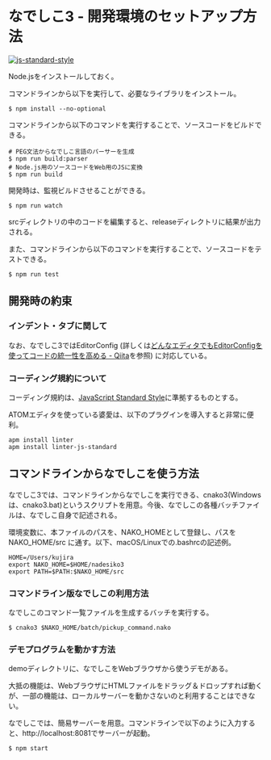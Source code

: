 # なでしこ3 - 開発環境のセットアップ方法

[![js-standard-style](https://cdn.rawgit.com/feross/standard/master/badge.svg)](http://standardjs.com)

Node.jsをインストールしておく。

コマンドラインから以下を実行して、必要なライブラリをインストール。

```
$ npm install --no-optional
```

コマンドラインから以下のコマンドを実行することで、ソースコードをビルドできる。

```
# PEG文法からなでしこ言語のパーサーを生成
$ npm run build:parser
# Node.js用のソースコードをWeb用のJSに変換
$ npm run build
```

開発時は、監視ビルドさせることができる。

```
$ npm run watch
```

srcディレクトリの中のコードを編集すると、releaseディレクトリに結果が出力される。

また、コマンドラインから以下のコマンドを実行することで、ソースコードをテストできる。

```
$ npm run test
```

## 開発時の約束

### インデント・タブに関して

なお、なでしこ3ではEditorConfig (詳しくは[どんなエディタでもEditorConfigを使ってコードの統一性を高める - Qiita](http://qiita.com/naru0504/items/82f09881abaf3f4dc171)を参照) に対応している。

### コーディング規約について

コーディング規約は、[JavaScript Standard Style](https://standardjs.com/)に準拠するものとする。

ATOMエディタを使っている婆愛は、以下のプラグインを導入すると非常に便利。

```
apm install linter
apm install linter-js-standard
```


## コマンドラインからなでしこを使う方法

なでしこ3では、コマンドラインからなでしこを実行できる、cnako3(Windowsは、cnako3.bat)というスクリプトを用意。今後、なでしこの各種バッチファイルは、なでしこ自身で記述される。

環境変数に、本ファイルのパスを、NAKO_HOMEとして登録し、パスを NAKO_HOME/src に通す。以下、macOS/Linuxでの.bashrcの記述例。

```
HOME=/Users/kujira
export NAKO_HOME=$HOME/nadesiko3
export PATH=$PATH:$NAKO_HOME/src
```

### コマンドライン版なでしこの利用方法

なでしこのコマンド一覧ファイルを生成するバッチを実行する。

```
$ cnako3 $NAKO_HOME/batch/pickup_command.nako
```

### デモプログラムを動かす方法

demoディレクトリに、なでしこをWebブラウザから使うデモがある。

大抵の機能は、WebブラウザにHTMLファイルをドラッグ＆ドロップすれば動くが、一部の機能は、ローカルサーバーを動かさないのと利用することはできない。

なでしこでは、簡易サーバーを用意。コマンドラインで以下のように入力すると、http://localhost:8081でサーバーが起動。

```
$ npm start
```










